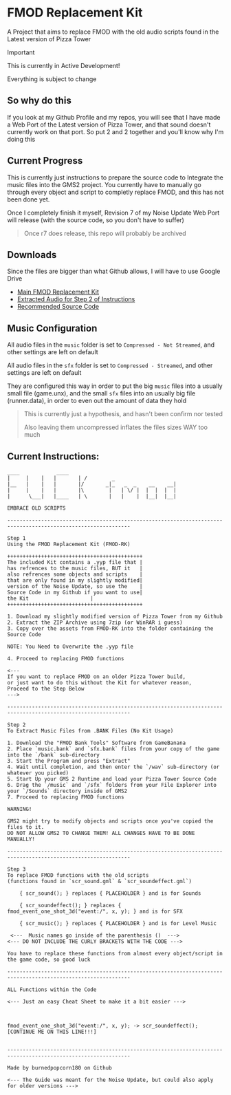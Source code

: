 # FMOD Replacement Kit
A Project that aims to replace FMOD with the old audio scripts found in the Latest version of Pizza Tower

> [!IMPORTANT]
> This is currently in Active Development!
>
> Everything is subject to change

## So why do this
If you look at my Github Profile and my repos, you will see that I have made a Web Port of the Latest version of Pizza Tower, and that sound doesn't currently work on that port. So put 2 and 2 together and you'll know why I'm doing this

## Current Progress
This is currently just instructions to prepare the source code to Integrate the music files into the GMS2 project. You currently have to manually go through every
object and script to completly replace FMOD, and this has not been done yet.

Once I completely finish it myself, Revision 7 of my Noise Update Web Port will release (with the source code, so you don't have to suffer)
> Once r7 does release, this repo will probably be archived

## Downloads
Since the files are bigger than what Github allows, I will have to use Google Drive

- [Main FMOD Replacement Kit](https://drive.google.com/file/d/1dnxruN5Hg-2RMLfWST0989BPhy-ENN9o/view?usp=sharing)
- [Extracted Audio for Step 2 of Instructions](https://drive.google.com/file/d/1ewwSq0ynbbuo-yBnyS5SaL6OKyhvjMy_/view?usp=sharing)
- [Recommended Source Code](https://github.com/burnedpopcorn/Pizza-Tower-1.1.0-Web-Port/releases/tag/r6)

## Music Configuration
All audio files in the ```music``` folder is set to ```Compressed - Not Streamed```, and other settings are left on default

All audio files in the ```sfx``` folder is set to ```Compressed - Streamed```, and other settings are left on default

They are configured this way in order to put the big ```music``` files into a usually small file (game.unx), and the small ```sfx``` files into an usually big file (runner.data), in order to even out the amount of data they hold
> This is currently just a hypothesis, and hasn't been confirm nor tested
>
> Also leaving them uncompressed inflates the files sizes WAY too much

## Current Instructions:

```
____            ____
|     |	   |   |       | /        _
|__   |    |   |       |/       _|_   _  _    __    __|
|     |    |   |       |\        |   | \/ |  |  |  |  |
|      \___|   |____   | \       |   |    |  |__|  |__|

EMBRACE OLD SCRIPTS

--------------------------------------------------------------------------------------------------------------

Step 1
Using the FMOD Replacement Kit (FMOD-RK)

++++++++++++++++++++++++++++++++++++++++++++
The included Kit contains a .yyp file that |
has refrences to the music files, BUT it   |
also refrences some objects and scripts    |
that are only found in my slightly modified|
version of the Noise Update, so use the    |
Source Code in my Github if you want to use|
the Kit					   |
++++++++++++++++++++++++++++++++++++++++++++

1. Download my slightly modified version of Pizza Tower from my Github
2. Extract the ZIP Archive using 7zip (or WinRAR i guess)
3. Copy over the assets from FMOD-RK into the folder containing the Source Code

NOTE: You Need to Overwrite the .yyp file

4. Proceed to replacing FMOD functions

<--- 
If you want to replace FMOD on an older Pizza Tower build,
or just want to do this without the Kit for whatever reason,
Proceed to the Step Below
--->

--------------------------------------------------------------------------------------------------------------

Step 2
To Extract Music Files from .BANK Files (No Kit Usage)

1. Download the "FMOD Bank Tools" Software from GameBanana
2. Place `music.bank` and `sfx.bank` files from your copy of the game into the `/bank` sub-directory
3. Start the Program and press "Extract"
4. Wait until completion, and then enter the `/wav` sub-directory (or whatever you picked)
5. Start Up your GMS 2 Runtime and load your Pizza Tower Source Code
6. Drag the `/music` and `/sfx` folders from your File Explorer into your `/Sounds` directory inside of GMS2
7. Proceed to replacing FMOD functions

WARNING!

GMS2 might try to modify objects and scripts once you've copied the files to it. 
DO NOT ALLOW GMS2 TO CHANGE THEM! ALL CHANGES HAVE TO BE DONE MANUALLY!

--------------------------------------------------------------------------------------------------------------

Step 3
To replace FMOD functions with the old scripts
(functions found in `scr_sound.gml` & `scr_soundeffect.gml`)

	{ scr_sound(); } replaces { PLACEHOLDER } and is for Sounds

	{ scr_soundeffect(); } replaces { fmod_event_one_shot_3d("event:/", x, y); } and is for SFX

	{ scr_music(); } replaces { PLACEHOLDER } and is for Level Music

 <---  Music names go inside of the parenthesis ()  --->
<--- DO NOT INCLUDE THE CURLY BRACKETS WITH THE CODE --->

You have to replace these functions from almost every object/script in the game code, so good luck

--------------------------------------------------------------------------------------------------------------

ALL Functions within the Code

<--- Just an easy Cheat Sheet to make it a bit easier --->



fmod_event_one_shot_3d("event:/", x, y); -> scr_soundeffect();
[CONTINUE ME ON THIS LINE!!!]


--------------------------------------------------------------------------------------------------------------

Made by burnedpopcorn180 on Github

<--- The Guide was meant for the Noise Update, but could also apply for older versions --->


```
